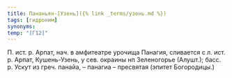 ```yaml
---
title: Пананьян-[Узень]({% link _terms/узень.md %})
tags: [гидроним]
synonyms:
temp: "[Г12]"
---
```


П. ист. р. Арпат, нач. в амфитеатре урочища Панагия, сливается с л. ист. р.
Арпат, Кушень-Узень, у сев. окраины нп Зеленогорье (Алушт.); басс. р. Ускут из
греч. панайа, – панагиа – пресвятая (эпитет Богородицы.)
